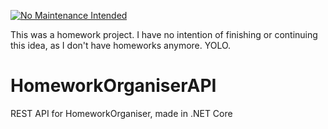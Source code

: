 [![No Maintenance Intended](http://unmaintained.tech/badge.svg)](http://unmaintained.tech/)

This was a homework project. I have no intention of finishing or continuing this idea, as I don't have homeworks anymore. YOLO.

# HomeworkOrganiserAPI
REST API for HomeworkOrganiser, made in .NET Core
